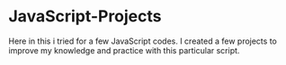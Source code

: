# JavaScript-Projects
Here in this i tried for a few JavaScript codes.
I created a few projects to improve my knowledge and practice with this particular script.
